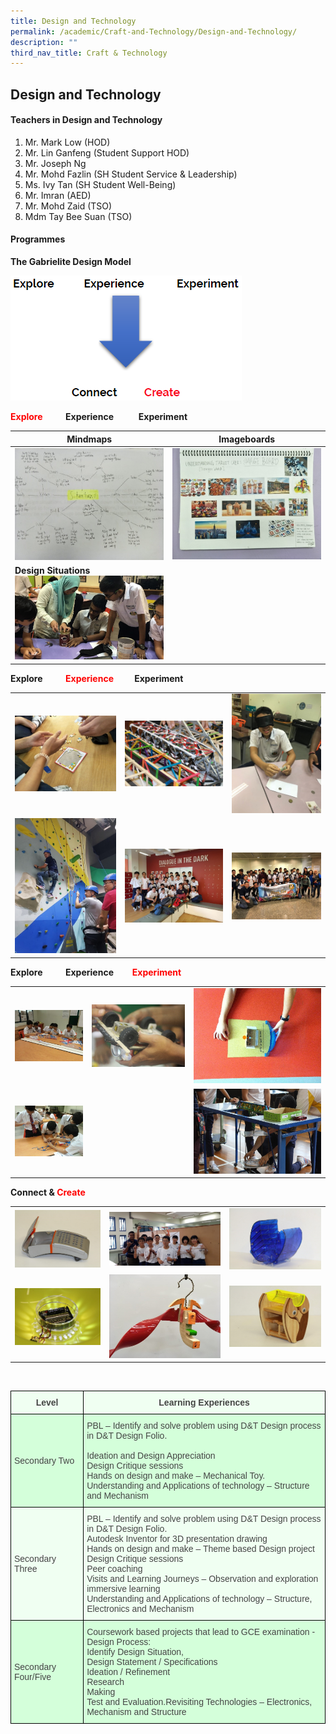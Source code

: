 ```yaml
---
title: Design and Technology
permalink: /academic/Craft-and-Technology/Design-and-Technology/
description: ""
third_nav_title: Craft & Technology
---
```

## Design and Technology 

#### **Teachers in** **Design and Technology**

1.  Mr. Mark Low (HOD)
2.  Mr. Lin Ganfeng (Student Support HOD)
3.  Mr. Joseph Ng
4.  Mr. Mohd Fazlin (SH Student Service & Leadership)
5.  Ms. Ivy Tan (SH Student Well-Being) 
6.  Mr. Imran (AED)
7.  Mr. Mohd Zaid (TSO)
8.  Mdm Tay Bee Suan (TSO)

#### **Programmes**  
  
**The Gabrielite Design Model**

![](/images/The%20Gabrielite%20Design%20Model.png)


**<font color ="red">Explore</font>           Experience            Experiment**


| Mindmaps | Imageboards | 
| -------- | -------- | 
|   ![](/images/Mindmaps.jpeg)   |  ![](/images/Imageboards.jpeg)    |
| **Design Situations**<br>![](/images/Design%20situations.jpeg)   |


**Explore           <font color ="red">Experience</font>          Experiment**

|  |  |  |
| -------- | -------- | -------- |
|  ![](/images/Design%20&%20Tech%20-%201.jpeg)  |  ![](/images/Design%20&%20Tech%20-%202.jpeg)  |  ![](/images/Design%20&%20Tech%20-%203.jpeg)   |
|  ![](/images/Design%20&%20Tech%20-%204.jpeg)  |  ![](/images/Design%20&%20Tech%20-%205.jpeg)  |  ![](/images/Design%20&%20Tech%20-%206.jpeg)  |


**Explore           Experience         <font color ="red">Experiment</font>**

|  |  |  |
| -------- | -------- | -------- |
|  ![](/images/Design%20&%20Tech%20-%207.jpeg)  |  ![](/images/Design%20&%20Tech%20-%208.jpeg)  |  ![](/images/Design%20&%20Tech%20-%209.jpeg)   |
| ![](/images/Design%20&%20Tech%20-%2010.jpeg)  |  | ![](/images/Design%20&%20Tech%20-%2011.jpeg)  |

**Connect & <font color ="red">Create</font>**

|  |  |  |
| -------- | -------- | -------- |
|  ![](/images/Design%20&%20Tech%20-%2012.jpeg)  |  ![](/images/Design%20&%20Tech%20-%2013.jpeg)  |  ![](/images/Design%20&%20Tech%20-%2014.jpeg)   |
| ![](/images/Design%20&%20Tech%20-%2015.jpeg)  | ![](/images/Design%20&%20Tech%20-%2016.jpeg) | ![](/images/Design%20&%20Tech%20-%2017.jpeg)  |

<br>

<style type="text/css">
.tg  {border-collapse:collapse;border-spacing:0;}
.tg td{border-color:black;border-style:solid;border-width:1px;font-family:Arial, sans-serif;font-size:14px;
  overflow:hidden;padding:10px 5px;word-break:normal;}
.tg th{border-color:black;border-style:solid;border-width:1px;font-family:Arial, sans-serif;font-size:14px;
  font-weight:normal;overflow:hidden;padding:10px 5px;word-break:normal;}
.tg .tg-875s{background-color:#D4FFDA;color:#454545;text-align:left;vertical-align:top}
.tg .tg-viix{background-color:#F0FFF2;color:#454545;text-align:left;vertical-align:middle}
.tg .tg-okq0{background-color:#F0FFF2;color:#454545;font-weight:bold;text-align:center;vertical-align:top}
.tg .tg-078g{background-color:#D4FFDA;color:#454545;text-align:left;vertical-align:middle}
.tg .tg-fxhl{background-color:#F0FFF2;color:#454545;text-align:left;vertical-align:top}
</style>
<table class="tg">
<thead>
  <tr>
    <th class="tg-okq0">Level</th>
    <th class="tg-okq0">Learning Experiences</th>
  </tr>
</thead>
<tbody>
  <tr>
    <td class="tg-078g"><span style="background-color:#D4FFDA">Secondary Two</span><br></td>
    <td class="tg-875s"><span style="background-color:initial">PBL – Identify and solve </span>problem<span style="background-color:initial"> using D&amp;T Design process in D&amp;T Design Folio.</span><br><br>Ideation and Design Appreciation <br>Design Critique sessions<br>Hands on design and make – Mechanical Toy.<br>Understanding and Applications of technology – Structure and Mechanism</td>
  </tr>
  <tr>
    <td class="tg-viix"><span style="background-color:#F0FFF2">Secondary Three</span><br></td>
    <td class="tg-fxhl">PBL – Identify and solve problem using D&amp;T Design process in D&amp;T Design Folio.<br>Autodesk Inventor for 3D presentation drawing<br>Hands on design and make – Theme based Design project<br>Design Critique sessions<br>Peer coaching <br>Visits and Learning Journeys – Observation and exploration immersive learning<br>Understanding and Applications of technology – Structure, Electronics and Mechanism</td>
  </tr>
  <tr>
    <td class="tg-078g"><span style="background-color:#D4FFDA">Secondary Four/Five </span></td>
    <td class="tg-875s">Coursework based projects that lead to GCE examination - Design Process: <br>Identify Design Situation, <br>Design Statement / Specifications<br>Ideation / Refinement<br>Research<br>Making<br>Test and Evaluation.<span style="background-color:initial">Revisiting Technologies – Electronics, Mechanism and Structure</span><span style="background-color:#D4FFDA"> </span></td>
  </tr>
</tbody>
</table>